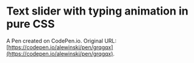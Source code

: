 # Text slider with typing animation in pure CSS

A Pen created on CodePen.io. Original URL: [https://codepen.io/alewinski/pen/grqgqx](https://codepen.io/alewinski/pen/grqgqx).


